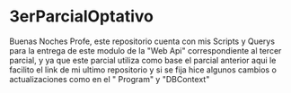 # 3erParcialOptativo
Buenas Noches Profe, este repositorio cuenta con mis Scripts y Querys para la entrega de este modulo de la "Web Api" correspondiente al tercer parcial, y ya que este parcial utiliza como base el parcial anterior aqui le facilito el link de mi ultimo repositorio y si se fija hice algunos cambios o actualizaciones como en el " Program" y "DBContext" 
